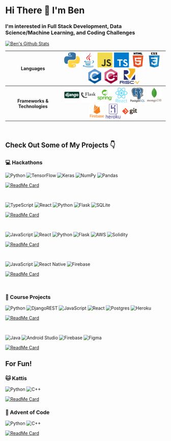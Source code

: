 # Hi There 👋 I'm Ben
### I'm interested in Full Stack Development, Data Science/Machine Learning, and Coding Challenges


[![Ben's Github Stats](https://github-readme-stats.vercel.app/api?username=xiaoyu-ben-wang&show_icons=true&count_private=true)](https://github.com/anuraghazra/github-readme-stats)

<table>
    <tr>
        <th>Languages</th>
        <th>
            <img alt="Python" src="assets/python.svg" height="48">
            <img alt="Java" src="assets/java.svg" height="48">
            <img alt="JavaScript" src="assets/javascript.svg" height="48">
            <img alt="TypeScript" src="assets/typescript.svg" height="48">
            <img alt="HTML" src="assets/html5.svg" height="48">
            <img alt="CSS3" src="assets/css3.svg" height="48">
            <img alt="C" src="assets/c.svg" height="48">
            <img alt="C++" src="assets/cpp.svg" height="48">
            <img alt="RISC-V" src="assets/riscv.svg" height="48">
        </th>
    </tr>
    <tr>
        <th>Frameworks & Technologies</th>
        <th>
            <img alt="Django" src="assets/django.svg" height="48">
            <img alt="Flask" src="assets/flask.svg" height="48">
            <img alt="Java Spring" src="assets/javaspring.svg" height="48">
            <img alt="React" src="assets/react.svg" height="48">
            <img alt="PostgreSQL" src="assets/postgresql.svg" height="48">
            <img alt="MongoDB" src="assets/mongodb.svg" height="48">
            <img alt="Firebase" src="assets/firebase.svg" height="48">
            <img alt="Heroku" src="assets/heroku.svg" height="48">
            <img alt="Git" src="assets/git.svg" height="48">
        </th>
    </tr>
</table>
<br>

## Check Out Some of My Projects 👇
### 💻 Hackathons


![Python](https://img.shields.io/badge/python-3670A0?style=for-the-badge&logo=python&logoColor=ffdd54)
![TensorFlow](https://img.shields.io/badge/TensorFlow-%23FF6F00.svg?style=for-the-badge&logo=TensorFlow&logoColor=white)
![Keras](https://img.shields.io/badge/Keras-%23D00000.svg?style=for-the-badge&logo=Keras&logoColor=white)
![NumPy](https://img.shields.io/badge/numpy-%23013243.svg?style=for-the-badge&logo=numpy&logoColor=white)
![Pandas](https://img.shields.io/badge/pandas-%23150458.svg?style=for-the-badge&logo=pandas&logoColor=white)

[![ReadMe Card](https://github-readme-stats.vercel.app/api/pin/?username=xiaoyu-ben-wang&repo=DeepReli)](https://github.com/Xiaoyu-Ben-Wang/DeepReli)

<br>

![TypeScript](https://img.shields.io/badge/typescript-%23007ACC.svg?style=for-the-badge&logo=typescript&logoColor=white)
![React](https://img.shields.io/badge/react-%2320232a.svg?style=for-the-badge&logo=react&logoColor=%2361DAFB)
![Python](https://img.shields.io/badge/python-3670A0?style=for-the-badge&logo=python&logoColor=ffdd54)
![Flask](https://img.shields.io/badge/flask-%23000.svg?style=for-the-badge&logo=flask&logoColor=white)
![SQLite](https://img.shields.io/badge/sqlite-%2307405e.svg?style=for-the-badge&logo=sqlite&logoColor=white)


[![ReadMe Card](https://github-readme-stats.vercel.app/api/pin/?username=Xiaoyu-Ben-Wang&repo=degrees-of-change)](https://github.com/Xiaoyu-Ben-Wang/degrees-of-change)

<br>

![JavaScript](https://img.shields.io/badge/javascript-%23323330.svg?style=for-the-badge&logo=javascript&logoColor=%23F7DF1E)
![React](https://img.shields.io/badge/react-%2320232a.svg?style=for-the-badge&logo=react&logoColor=%2361DAFB)
![Python](https://img.shields.io/badge/python-3670A0?style=for-the-badge&logo=python&logoColor=ffdd54)
![Flask](https://img.shields.io/badge/flask-%23000.svg?style=for-the-badge&logo=flask&logoColor=white)
![AWS](https://img.shields.io/badge/AWS-%23FF9900.svg?style=for-the-badge&logo=amazon-aws&logoColor=white)
![Solidity](https://img.shields.io/badge/Solidity-%23363636.svg?style=for-the-badge&logo=solidity&logoColor=white)

[![ReadMe Card](https://github-readme-stats.vercel.app/api/pin/?username=KolbyML&repo=Phionthrium)](https://github.com/zeyu-li/kitchen-dash)

<br>

![JavaScript](https://img.shields.io/badge/javascript-%23323330.svg?style=for-the-badge&logo=javascript&logoColor=%23F7DF1E)
![React Native](https://img.shields.io/badge/react_native-%2320232a.svg?style=for-the-badge&logo=react&logoColor=%2361DAFB)
![Firebase](https://img.shields.io/badge/firebase-%23039BE5.svg?style=for-the-badge&logo=firebase)

[![ReadMe Card](https://github-readme-stats.vercel.app/api/pin/?username=zeyu-li&repo=Kitchen-dash)](https://github.com/zeyu-li/kitchen-dash)

<br>

### 📖 Course Projects

![Python](https://img.shields.io/badge/python-3670A0?style=for-the-badge&logo=python&logoColor=ffdd54)
![DjangoREST](https://img.shields.io/badge/DJANGO-REST-ff1709?style=for-the-badge&logo=django&logoColor=white&color=ff1709&labelColor=gray)
![JavaScript](https://img.shields.io/badge/javascript-%23323330.svg?style=for-the-badge&logo=javascript&logoColor=%23F7DF1E)
![React](https://img.shields.io/badge/react-%2320232a.svg?style=for-the-badge&logo=react&logoColor=%2361DAFB)
![Postgres](https://img.shields.io/badge/postgres-%23316192.svg?style=for-the-badge&logo=postgresql&logoColor=white)
![Heroku](https://img.shields.io/badge/heroku-%23430098.svg?style=for-the-badge&logo=heroku&logoColor=white)

[![ReadMe Card](https://github-readme-stats.vercel.app/api/pin/?username=CMPUT404F21-Very-Good-Team&repo=CMPUT404-project-socialdistribution)](https://github.com/CMPUT404F21-Very-Good-Team/CMPUT404-project-socialdistribution)

<br>

![Java](https://img.shields.io/badge/java-%23ED8B00.svg?style=for-the-badge&logo=java&logoColor=white)
![Android Studio](https://img.shields.io/badge/Android%20Studio-3DDC84.svg?style=for-the-badge&logo=android-studio&logoColor=white)
![Firebase](https://img.shields.io/badge/firebase-%23039BE5.svg?style=for-the-badge&logo=firebase)
![Figma](https://img.shields.io/badge/figma-%23F24E1E.svg?style=for-the-badge&logo=figma&logoColor=white)

[![ReadMe Card](https://github-readme-stats.vercel.app/api/pin/?username=Xiaoyu-Ben-Wang&repo=WiseTrack)](https://github.com/Xiaoyu-Ben-Wang/WiseTrack)


## For Fun!
### 🐱 Kattis

![Python](https://img.shields.io/badge/python-3670A0?style=for-the-badge&logo=python&logoColor=ffdd54)
![C++](https://img.shields.io/badge/c++-%2300599C.svg?style=for-the-badge&logo=c%2B%2B&logoColor=white)

[![ReadMe Card](https://github-readme-stats.vercel.app/api/pin/?username=xiaoyu-ben-wang&repo=kattis)](https://github.com/Xiaoyu-Ben-Wang/kattis)



### 🎄 Advent of Code

![Python](https://img.shields.io/badge/python-3670A0?style=for-the-badge&logo=python&logoColor=ffdd54)
![C++](https://img.shields.io/badge/c++-%2300599C.svg?style=for-the-badge&logo=c%2B%2B&logoColor=white)

[![ReadMe Card](https://github-readme-stats.vercel.app/api/pin/?username=xiaoyu-ben-wang&repo=advent-of-code)](https://github.com/Xiaoyu-Ben-Wang/advent-of-code)
